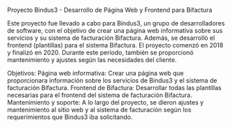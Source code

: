 Proyecto Bindus3 - Desarrollo de Página Web y Frontend para Bifactura

Este proyecto fue llevado a cabo para Bindus3, un grupo de desarrolladores de software, con el objetivo de crear una página web informativa sobre sus servicios y su sistema de facturación Bifactura. Además, se desarrolló el frontend (plantillas) para el sistema Bifactura. El proyecto comenzó en 2018 y finalizó en 2020. Durante este período, también se proporcionó mantenimiento y ajustes según las necesidades del cliente.

Objetivos:
Página web informativa: 
Crear una página web que proporcionara información sobre los servicios de Bindus3 y el sistema de facturación Bifactura.
Frontend de Bifactura: 
Desarrollar todas las plantillas necesarias para el frontend del sistema de facturación Bifactura.
Mantenimiento y soporte: 
A lo largo del proyecto, se dieron ajustes y mantenimiento al sitio web y al sistema de facturación según los requerimientos que Bindus3 iba solicitando.
